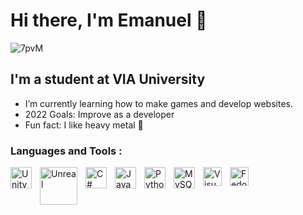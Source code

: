 
          
# Hi there, I'm Emanuel  👋 


![7pvM](https://user-images.githubusercontent.com/91905169/194719990-25fb0234-6f6a-4314-9044-fc3ba4bdd756.gif)


## I'm a student at VIA University

- I’m currently learning how to make games and develop websites.
- 2022 Goals: Improve as a developer
- Fun fact: I like heavy metal 🤘

### Languages and Tools :


<img align="left" alt="Unity" width="34px" src="https://user-images.githubusercontent.com/91905169/194719157-224857cd-8a04-44e3-bd98-ee04feefabd9.png" style="padding-right:10px;" />
<img align="left" alt="Unreal" width="60px height="100px" src="https://user-images.githubusercontent.com/91905169/194720518-eec8926e-df13-4299-b33e-5bc4d9582d0e.png" style="padding-right:10px;" />
<img align="left" alt="C#" width="34px" src="https://user-images.githubusercontent.com/91905169/194720394-ca0fb1e6-d142-497e-af59-a965d8ee6a63.png" style="padding-right:10px;" />
<img align="left" alt="Java" width="34px" src="https://cdn.jsdelivr.net/gh/devicons/devicon/icons/java/java-original.svg" style="padding-right:10px;" />
<img align="left" alt="Python" width="34px" src="https://cdn.jsdelivr.net/gh/devicons/devicon/icons/python/python-original.svg" style="padding-right:10px;" />
<img align="left" alt="MySQL" width="34px" src="https://cdn.jsdelivr.net/gh/devicons/devicon/icons/mysql/mysql-original.svg" style="padding-right:10px;" />
<img align="left" alt="Visual Studio Code" width="30px" src="https://cdn.jsdelivr.net/gh/devicons/devicon/icons/vscode/vscode-original.svg" style="padding-right:10px;" />
<img align="left" alt="Fedora" width="30px" src="https://cdn.jsdelivr.net/gh/devicons/devicon/icons/fedora/fedora-original.svg" style="padding-right:20px;" />
<br>



